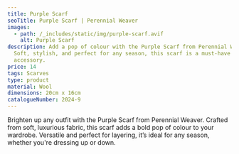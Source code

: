 ```yaml
---
title: Purple Scarf
seoTitle: Purple Scarf | Perennial Weaver
images:
  - path: /_includes/static/img/purple-scarf.avif
    alt: Purple Scarf
description: Add a pop of colour with the Purple Scarf from Perennial Weaver.
  Soft, stylish, and perfect for any season, this scarf is a must-have
  accessory.
price: 14
tags: Scarves
type: product
material: Wool
dimensions: 20cm x 16cm
catalogueNumber: 2024-9
---
```

Brighten up any outfit with the Purple Scarf from Perennial Weaver. Crafted from soft, luxurious fabric, this scarf adds a bold pop of colour to your wardrobe. Versatile and perfect for layering, it’s ideal for any season, whether you're dressing up or down.
